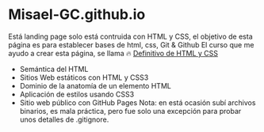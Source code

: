 # Misael-GC.github.io
Está landing page solo está contruida con HTML y CSS, el objetivo de esta página es para establecer bases de html, css, Git & Github 
El curso que me ayudo a crear esta página, se llama 🔥 [Definitivo de HTML y CSS](https://platzi.com/cursos/html-css/ "Definitivo de HTML y CSS")

 - Semántica del HTML
 - Sitios Web estáticos con HTML y CSS3
 - Dominio de la anatomía de un elemento HTML
 - Aplicación de estilos usando CSS3
 - Sitio web público con GitHub Pages
Nota: en está ocasión subí archivos binarios, es mala práctica, pero fue solo una excepción para probar unos detalles de .gitignore.
